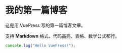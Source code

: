# 我的第一篇博客

这是用 VuePress 写的第一篇博客文章。

支持 **Markdown** 格式，代码高亮、表格、数学公式都行。

```js
console.log("Hello VuePress!");
```
